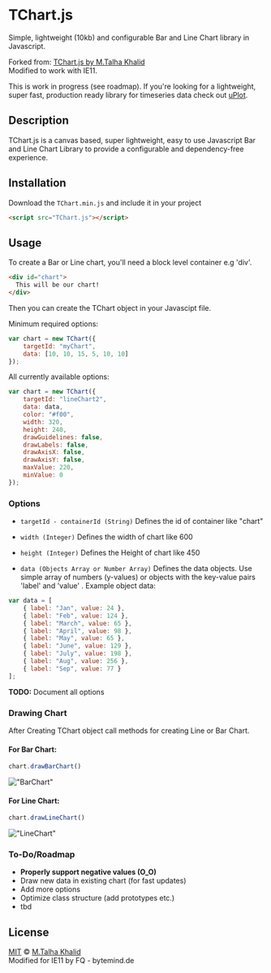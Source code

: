 # TChart.js
Simple, lightweight (10kb) and configurable Bar and Line Chart library in Javascript.  
  
Forked from: [TChart.js by M.Talha Khalid](https://github.com/talhakhalid-tech)  
Modified to work with IE11.  
  
This is work in progress (see roadmap). If you're looking for a lightweight, super fast, production ready library for timeseries data check out [uPlot](https://github.com/leeoniya/uPlot).
  
## Description
TChart.js is a canvas based, super lightweight, easy to use Javascript Bar and Line Chart Library to provide a configurable and dependency-free experience.

## Installation
Download the `TChart.min.js` and include it in your project

```html
<script src="TChart.js"></script>
```

## Usage
To create a Bar or Line chart, you'll need a block level container e.g 'div'.

```html
<div id="chart">
  This will be our chart!
</div>
```

Then you can create the TChart object in your Javascipt file.  
  
Minimum required options:

```js
var chart = new TChart({
	targetId: "myChart",
	data: [10, 10, 15, 5, 10, 10]
});
```

All currently available options:

```js
var chart = new TChart({
	targetId: "lineChart2",
	data: data,
	color: "#f00",
	width: 320,
	height: 240,
	drawGuidelines: false,
	drawLabels: false,
	drawAxisX: false,
	drawAxisY: false,	
	maxValue: 220,
	minValue: 0
});
```

### Options
- `targetId - containerId (String)`
Defines the id of container like "chart"

- `width (Integer)`
Defines the width of chart like 600

- `height (Integer)`
Defines the Height of chart like 450

- `data (Objects Array or Number Array)`
Defines the data objects. Use simple array of numbers (y-values) or objects with the key-value pairs 'label' and 'value' . Example object data:

```js
var data = [
    { label: "Jan", value: 24 },
    { label: "Feb", value: 124 },
    { label: "March", value: 65 },
    { label: "April", value: 98 },
    { label: "May", value: 65 },
    { label: "June", value: 129 },
    { label: "July", value: 198 },
    { label: "Aug", value: 256 },
    { label: "Sep", value: 77 }
];
```

**TODO:** Document all options

### Drawing Chart

After Creating TChart object call methods for creating Line or Bar Chart.

#### For Bar Chart:

```js
chart.drawBarChart()
```

!["BarChart"](TChart-BarChart.JPG)


#### For Line Chart:

```js
chart.drawLineChart()
```
!["LineChart"](TChart-LineChart.JPG)

### To-Do/Roadmap

* **Properly support negative values (O_O)**
* Draw new data in existing chart (for fast updates)
* Add more options
* Optimize class structure (add prototypes etc.)
* tbd

## License
[MIT](LICENSE.md) © [M.Talha Khalid](https://github.com/talhakhalid-tech)  
Modified for IE11 by FQ - bytemind.de





